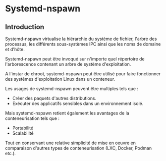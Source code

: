 # Systemd-nspawn

## Introduction

Systemd-nspawn virtualise la hiérarchie du système de fichier, l'arbre des processus, les différents
sous-systèmes IPC ainsi que les noms de domaine et d'hôte.

Systemd-nspawn peut être invoqué sur n'importe quel répertoire de l'arborescence contenant un arbre
de système d'exploitation.

A l'instar de chroot, systemd-nspawn peut être utilisé pour faire fonctionner des systèmes
d'exploitation Linux dans un conteneur.

Les usages de systemd-nspawn peuvent être multiples tels que :
* Créer des paquets d'autres distributions.
* Exécuter des applicatifs sensibles dans un environnement isolé.

Mais systemd-nspawn retient également les avantages de la conteneurisation tels que :
* Portabilité
* Scalabilité

Tout en conservant une relative simplicité de mise en oeuvre en comparaison d'autres types de
conteneurisation (LXC, Docker, Podman etc.).
